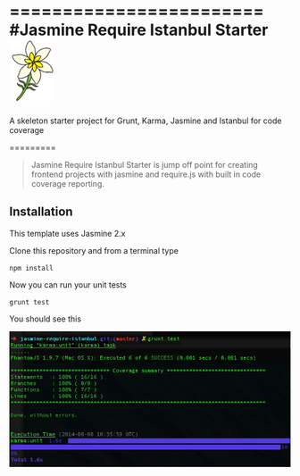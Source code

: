 ========================
#Jasmine Require Istanbul Starter ![](jasmine.png)
========================

A skeleton starter project for Grunt, Karma, Jasmine and Istanbul for code coverage

=========

> Jasmine Require Istanbul Starter is jump off point for creating frontend projects with jasmine and require.js with built in code coverage reporting.

## Installation

This template uses Jasmine 2.x

Clone this repository and from a terminal type

```
npm install
```

Now you can run your unit tests

```
grunt test
```

You should see this  

![](screenshot1.png)
